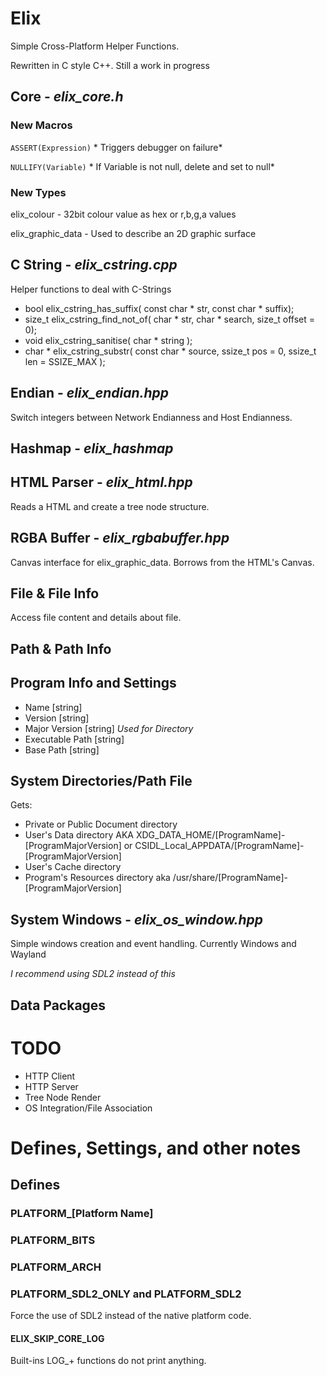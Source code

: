 Elix
====================================
Simple Cross-Platform Helper Functions.

Rewritten in C style C++. Still a work in progress


## Core - *elix_core.h*
### New Macros
`ASSERT(Expression)` * Triggers debugger on failure*

`NULLIFY(Variable)` * If Variable is not null, delete and set to null*

### New Types
elix_colour - 32bit colour value as hex or r,b,g,a values

elix_graphic_data - Used to describe an 2D graphic surface

## C String - *elix_cstring.cpp*
Helper functions to deal with C-Strings
- bool elix_cstring_has_suffix( const char * str, const char * suffix);
- size_t elix_cstring_find_not_of( char * str, char * search, size_t offset = 0);
- void  elix_cstring_sanitise( char * string );
- char * elix_cstring_substr( const char * source, ssize_t pos = 0, ssize_t len = SSIZE_MAX );

## Endian - *elix_endian.hpp*
Switch integers between Network Endianness and Host Endianness.

## Hashmap - *elix_hashmap*


## HTML Parser - *elix_html.hpp*
Reads a HTML and create a tree node structure.

## RGBA Buffer - *elix_rgbabuffer.hpp*
Canvas interface for elix_graphic_data. Borrows from the HTML's Canvas.

## File & File Info
Access file content and details about file.

## Path & Path Info

## Program Info and Settings
 - Name [string]
 - Version [string]
 - Major Version [string] *Used for Directory*
 - Executable Path [string]
 - Base Path [string]

## System Directories/Path File
Gets:
* Private or Public Document directory
* User's Data directory AKA XDG_DATA_HOME/[ProgramName]-[ProgramMajorVersion] or CSIDL_Local_APPDATA/[ProgramName]-[ProgramMajorVersion]
* User's Cache directory
* Program's Resources directory aka /usr/share/[ProgramName]-[ProgramMajorVersion]

## System Windows - *elix_os_window.hpp*
Simple windows creation and event handling. Currently Windows and Wayland

*I recommend using SDL2 instead of this*

## Data Packages


# TODO
* HTTP Client
* HTTP Server
* Tree Node Render
* OS Integration/File Association





# Defines, Settings, and other notes

## Defines

### PLATFORM_[Platform Name]

### PLATFORM_BITS
### PLATFORM_ARCH

### PLATFORM_SDL2_ONLY and PLATFORM_SDL2
Force the use of SDL2 instead of the native platform code.


#### ELIX_SKIP_CORE_LOG
Built-ins LOG_+ functions do not print anything.






